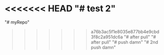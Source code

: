 <<<<<<< HEAD
"# test 2" 
=======
"# myRepo" 
>>>>>>> a76b3ac5f1e8035e877bb4e9cbd3f8c2a951dc6a
"# after pull" 
"# after pull" 
"# push damn" 
"# 2nd push damn" 
